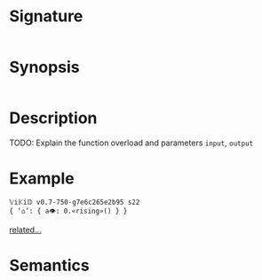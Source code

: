 # Signature
```vikid-signature
```

# Synopsis
```vikid-synopsis
```

# Description
TODO: Explain the function overload and parameters `input`, `output`

# Example
```vikid-script
𝕍i𝕂i𝔻 v0.7-750-g7e6c265e2b95 s22
{ ‘⌂’: { a👁: 0.«rising»() } }
```


[related...](https://en.wikipedia.org/wiki/Signal_edge)

# Semantics